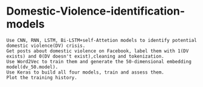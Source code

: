 # Domestic-Violence-identification-models
	Use CNN, RNN, LSTM, Bi-LSTM+self-Attetion models to identify potential domestic violence(DV) crisis.
	Get posts about domestic violence on Facebook, label them with 1(DV exists) and 0(DV doesn't exist),cleaning and tokenization.
	Use Word2Vec to train them and generate the 50-dimensional embedding model(dv_50.model).
	Use Keras to build all four models, train and assess them.
	Plot the training history.
